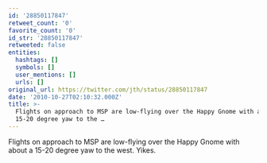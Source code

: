 ```yaml
---
id: '28850117847'
retweet_count: '0'
favorite_count: '0'
id_str: '28850117847'
retweeted: false
entities:
  hashtags: []
  symbols: []
  user_mentions: []
  urls: []
original_url: https://twitter.com/jth/status/28850117847
date: '2010-10-27T02:10:32.000Z'
title: >-
  Flights on approach to MSP are low-flying over the Happy Gnome with about a
  15-20 degree yaw to the …
---
```


Flights on approach to MSP are low-flying over the Happy Gnome with about a 15-20 degree yaw to the west. Yikes.